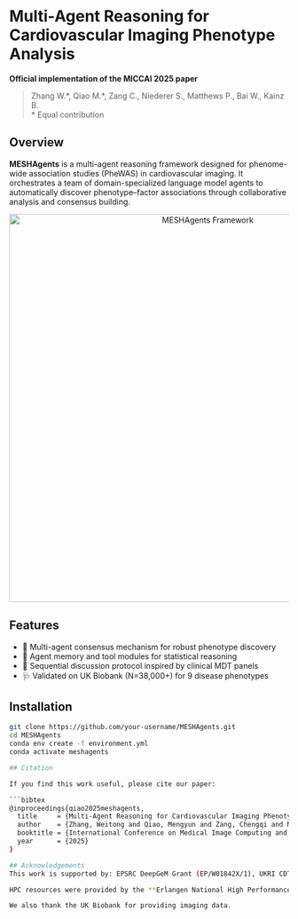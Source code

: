 # Multi-Agent Reasoning for Cardiovascular Imaging Phenotype Analysis
**Official implementation of the MICCAI 2025 paper**  
>  Zhang W.\*, Qiao M.\*, Zang C., Niederer S., Matthews P., Bai W., Kainz B.  
> \* Equal contribution


## Overview

**MESHAgents** is a multi-agent reasoning framework designed for phenome-wide association studies (PheWAS) in cardiovascular imaging. It orchestrates a team of domain-specialized language model agents to automatically discover phenotype–factor associations through collaborative analysis and consensus building.

<p align="center">
  <img src="assets/meshagents_overview.png" alt="MESHAgents Framework" width="700"/>
</p>


## Features

- 🤝 Multi-agent consensus mechanism for robust phenotype discovery  
- 🧠 Agent memory and tool modules for statistical reasoning  
- 💬 Sequential discussion protocol inspired by clinical MDT panels  
- 🩺 Validated on UK Biobank (N=38,000+) for 9 disease phenotypes


## Installation

```bash
git clone https://github.com/your-username/MESHAgents.git
cd MESHAgents
conda env create -f environment.yml
conda activate meshagents

## Citation

If you find this work useful, please cite our paper:

```bibtex
@inproceedings{qiao2025meshagents,
  title     = {Multi-Agent Reasoning for Cardiovascular Imaging Phenotype Analysis},
  author    = {Zhang, Weitong and Qiao, Mengyun and Zang, Chengqi and Niederer, Steven and Matthews, Paul and Bai, Wenjia and Kainz, Bernhard},
  booktitle = {International Conference on Medical Image Computing and Computer-Assisted Intervention (MICCAI)},
  year      = {2025}
}

## Acknowledgements
This work is supported by: EPSRC DeepGeM Grant (EP/W01842X/1), UKRI CDT in AI for Healthcare (EP/S023283/1), British Heart Foundation (RG/20/4/34803, NH/F/23/70013), National Institutes of Health (R01-HL152256), European Research Council (PREDICT-HF 864055, MIA-NORMAL 101083647, Deep4MI 884622), Edmond J. Safra Foundation, NIHR Senior Investigator Award, UK Dementia Research Institute

HPC resources were provided by the **Erlangen National High Performance Computing Center (NHR@FAU)** of the **Friedrich-Alexander-Universität Erlangen-Nürnberg (FAU).  

We also thank the UK Biobank for providing imaging data.
